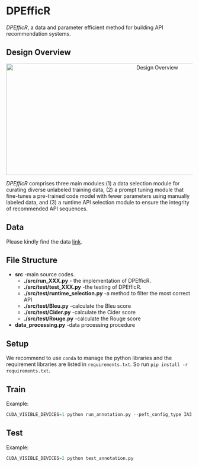 # DPEfficR

*DPEfficR*, a data and parameter efficient method for building API recommendation systems. 



## Design Overview
<div  align="center">    
 <img src="https://github.com/Prompt-Hijacking/API-Recommendation/fig/overview.png" width="800" height="300" alt="Design Overview"/><br/>
</div>    

*DPEfficR* comprises three main modules:(1) a data selection module for curating diverse unlabeled training data, (2) a prompt tuning module that fine-tunes a pre-trained code model with fewer parameters using manually labeled data, and (3) a runtime API selection module to ensure the integrity of recommended API sequences.

## Data

Please kindly find the data [link](https://smu-my.sharepoint.com/:u:/g/personal/ivanairsan_smu_edu_sg/EVwqxPdn_0tDl-Zhse0KCj4Bty3iEGuoAWWy2inAlhYTnQ?e=Htfks2).


## File Structure
* **src** -main source codes.
  * **./src/run_XXX.py** - the implementation of DPEfficR.
  * **./src/test/test_XXX.py** -the testing of DPEfficR.
  * **./src/test/runtime_selection.py** -a method to filter the most correct API
  * **./src/test/Bleu.py** -calculate the Bleu score
  * **./src/test/Cider.py** -calculate the Cider score
  * **./src/test/Rouge.py** -calculate the Rouge score
* **data_processing.py** -data processing procedure

## Setup

We recommend to use ``conda`` to manage the python libraries and the requirement libraries are listed in ``requirements.txt``. So run ``pip install -r requirements.txt``.

## Train

Example:

```python
CUDA_VISIBLE_DEVICES=1 python run_annotation.py --peft_config_type IA3 --output_dir '19-Oct-annotation'
```

## Test

Example:

```python
CUDA_VISIBLE_DEVICES=2 python test_annotation.py
```

